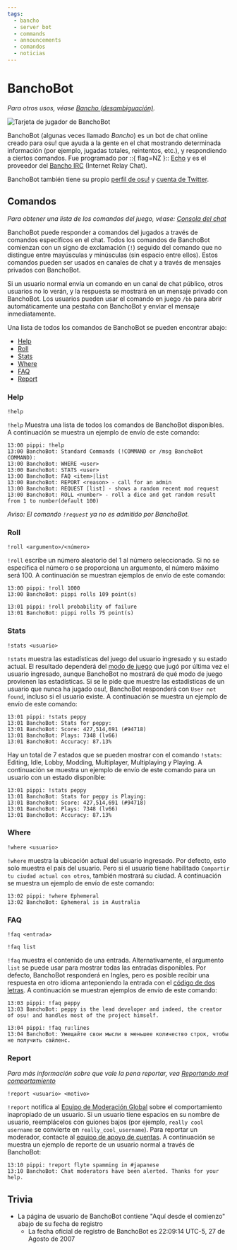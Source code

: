 ```yaml
---
tags:
  - bancho
  - server bot
  - commands
  - announcements
  - comandos
  - noticias
---
```


# BanchoBot

*Para otros usos, véase [Bancho (desambiguación)](/wiki/Disambiguation/Bancho).*

![Tarjeta de jugador de BanchoBot](img/BanchoBot.jpg "Tarjeta de jugador de BanchoBot")

BanchoBot (algunas veces llamado *Bancho*) es un bot de chat online creado para osu! que ayuda a la gente en el chat mostrando determinada información (por ejemplo, jugadas totales, reintentos, etc.), y respondiendo a ciertos comandos. Fue programado por ::{ flag=NZ }:: [Echo](https://osu.ppy.sh/users/431) y es el proveedor del [Bancho IRC](/wiki/Community/Internet_Relay_Chat) (Internet Relay Chat). 

BanchoBot también tiene su propio [perfil de osu!](https://osu.ppy.sh/users/3) y [cuenta de Twitter](https://twitter.com/banchoboat).

## Comandos

*Para obtener una lista de los comandos del juego, véase: [Consola del chat](/wiki/Client/Interface/Chat_console#lista-de-comandos)*

BanchoBot puede responder a comandos del jugados a través de comandos específicos en el chat. Todos los comandos de BanchoBot comienzan con un signo de exclamación (`!`) seguido del comando que no distingue entre mayúsculas y minúsculas (sin espacio entre ellos). Estos comandos pueden ser usados en canales de chat y a través de mensajes privados con BanchoBot.

Si un usuario normal envía un comando en un canal de chat público, otros usuarios no lo verán, y la respuesta se mostrará en un mensaje privado con BanchoBot. Los usuarios pueden usar el comando en juego `/bb` para abrir automáticamente una pestaña con BanchoBot y enviar el mensaje inmediatamente.

Una lista de todos los comandos de BanchoBot se pueden encontrar abajo:

- [Help](#help)
- [Roll](#roll)
- [Stats](#stats)
- [Where](#where)
- [FAQ](#faq)
- [Report](#report)

### Help

```
!help
```

`!help` Muestra una lista de todos los comandos de BanchoBot disponibles. A continuación se muestra un ejemplo de envío de este comando:

```
13:00 pippi: !help
13:00 BanchoBot: Standard Commands (!COMMAND or /msg BanchoBot COMMAND):
13:00 BanchoBot: WHERE <user>
13:00 BanchoBot: STATS <user>
13:00 BanchoBot: FAQ <item>|list
13:00 BanchoBot: REPORT <reason> - call for an admin
13:00 BanchoBot: REQUEST [list] - shows a random recent mod request
13:00 BanchoBot: ROLL <number> - roll a dice and get random result from 1 to number(default 100)
```

*Aviso: El comando `!request` ya no es admitido por BanchoBot.*

### Roll

```
!roll <argumento>/<número>
```

`!roll` escribe un número aleatorio del 1 al número seleccionado. Si no se especifica el número o se proporciona un argumento, el número máximo será 100. A continuación se muestran ejemplos de envío de este comando:

```
13:00 pippi: !roll 1000
13:00 BanchoBot: pippi rolls 109 point(s)
```

```
13:01 pippi: !roll probability of failure
13:01 BanchoBot: pippi rolls 75 point(s)
```

### Stats

```
!stats <usuario>
```

`!stats` muestra las estadísticas del juego del usuario ingresado y su estado actual. El resultado dependerá del [modo de juego](/wiki/Game_mode) que jugó por última vez el usuario ingresado, aunque BanchoBot no mostrará de qué modo de juego provienen las estadísticas. Si se le pide que muestre las estadísticas de un usuario que nunca ha jugado osu!, BanchoBot responderá con `User not found`, incluso si el usuario existe. A continuación se muestra un ejemplo de envío de este comando:

```
13:01 pippi: !stats peppy
13:01 BanchoBot: Stats for peppy:
13:01 BanchoBot: Score: 427,514,691 (#94718)
13:01 BanchoBot: Plays: 7348 (lv66)
13:01 BanchoBot: Accuracy: 87.13%
```

Hay un total de 7 estados que se pueden mostrar con el comando `!stats`: Editing, Idle, Lobby, Modding, Multiplayer, Multiplaying y Playing. A continuación se muestra un ejemplo de envío de este comando para un usuario con un estado disponible:

```
13:01 pippi: !stats peppy
13:01 BanchoBot: Stats for peppy is Playing:
13:01 BanchoBot: Score: 427,514,691 (#94718)
13:01 BanchoBot: Plays: 7348 (lv66)
13:01 BanchoBot: Accuracy: 87.13%
```

### Where

```
!where <usuario>
```

`!where` muestra la ubicación actual del usuario ingresado. Por defecto, esto solo muestra el país del usuario. Pero si el usuario tiene habilitado `Compartir tu ciudad actual con otros`, también mostrará su ciudad. A continuación se muestra un ejemplo de envío de este comando:

```
13:02 pippi: !where Ephemeral
13:02 BanchoBot: Ephemeral is in Australia
```

### FAQ

```
!faq <entrada>
```

```
!faq list
```

`!faq` muestra el contenido de una entrada. Alternativamente, el argumento `list` se puede usar para mostrar todas las entradas disponibles. Por defecto, BanchoBot responderá en Ingles,  pero es posible recibir una respuesta en otro idioma anteponiendo la entrada con el [código de dos letras](/wiki/Article_styling_criteria/Formatting#configuraciones-regionales). A continuación se muestran ejemplos de envío de este comando:

```
13:03 pippi: !faq peppy
13:03 BanchoBot: peppy is the lead developer and indeed, the creator of osu! and handles most of the project himself.
```

```
13:04 pippi: !faq ru:lines
13:04 BanchoBot: Умещайте свои мысли в меньшее количество строк, чтобы не получить сайленс.
```

### Report

*Para más información sobre que vale la pena reportar, vea [Reportando mal comportamiento](/wiki/Reporting_bad_behaviour)*

```
!report <usuario> <motivo>
```

`!report` notifica al [Equipo de Moderación Global](/wiki/People/Global_Moderation_Team) sobre el comportamiento inapropiado de un usuario. Si un usuario tiene espacios en su nombre de usuario, reemplácelos con guiones bajos (por ejemplo, `really cool username` se convierte en `really_cool_username`). Para reportar un moderador, contacte al [equipo de apoyo de cuentas](/wiki/People/Account_support_team#support@ppy.sh). A continuación se muestra un ejemplo de reporte de un usuario normal a través de BanchoBot:

```
13:10 pippi: !report flyte spamming in #japanese
13:10 BanchoBot: Chat moderators have been alerted. Thanks for your help.
```

## Trivia

- La página de usuario de BanchoBot contiene "Aquí desde el comienzo" abajo de su fecha de registro
  - La fecha oficial de registro de BanchoBot es 22:09:14 UTC-5, 27 de Agosto de 2007
